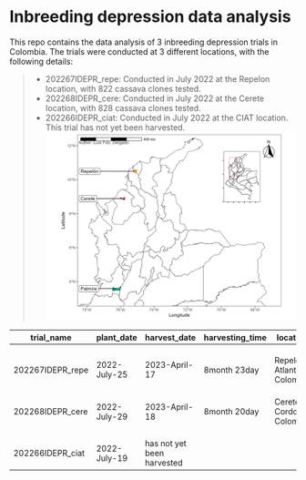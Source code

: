 # Inbreeding depression data analysis

This repo contains the data analysis of 3 inbreeding depression trials in Colombia. The trials were conducted at  3 different locations, with the following details:

> - 202267IDEPR_repe: Conducted in July 2022 at the Repelon location, with 822 cassava clones tested.
> - 202268IDEPR_cere: Conducted in July 2022 at the Cerete location, with 828 cassava clones tested.
> - 202266IDEPR_ciat: Conducted in July 2022 at the CIAT location. This trial has not yet been harvested.
![](https://github.com/Cassava2050/2022IDEPR3env/blob/main/images/map_IDEPR_.png)

<div align="center">

| trial_name                 | plant_date             | harvest_date                         | harvesting_time        | location                                   | n_gen         |
|----------------------------|------------------------|--------------------------------------|------------------------|--------------------------------------------|---------------|
|    <br>202267IDEPR_repe    |    <br>2022-July-25    |    <br>2023-April-17                 |    <br>8month 23day    |    <br>Repelon. Atlantico,   Colombia      |    <br>822    |
|    <br>202268IDEPR_cere    |    <br>2022-July-29    |    <br>2023-April-18                 |    <br>8month 20day    |    <br>Cerete. Cordoba, Colombia           |    <br>828    |
|    <br>202266IDEPR_ciat    |    <br>2022-July-19    |    <br>has not yet been harvested    |    <br>                |    <br>                                    |       <br>    |
</div>

